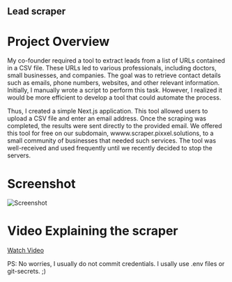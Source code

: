 ## Lead scraper

# Project Overview
My co-founder required a tool to extract leads from a list of URLs contained in a CSV file. These URLs led to various professionals, including doctors, small businesses, and companies. The goal was to retrieve contact details such as emails, phone numbers, websites, and other relevant information. Initially, I manually wrote a script to perform this task. However, I realized it would be more efficient to develop a tool that could automate the process.

Thus, I created a simple Next.js application. This tool allowed users to upload a CSV file and enter an email address. Once the scraping was completed, the results were sent directly to the provided email. We offered this tool for free on our subdomain, wwww.scraper.pixxel.solutions, to a small community of businesses that needed such services. The tool was well-received and used frequently until we recently decided to stop the servers.

# Screenshot 

![Screenshot](screen-scraper.png)

# Video Explaining the scraper

[Watch Video](https://videoassets.sendpotion.com/66155e685a6e8609da045c59_720p.mp4)


PS: No worries, I usually do not commit credentials. I usally use .env files or git-secrets. ;)
